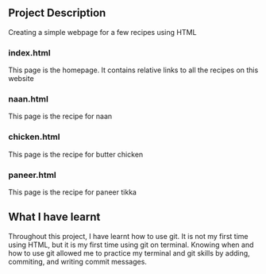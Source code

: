 ## Project Description
Creating a simple webpage for a few recipes using HTML

### index.html
This page is the homepage. It contains relative links to all the recipes on this website

### naan.html
This page is the recipe for naan

### chicken.html
This page is the recipe for butter chicken

### paneer.html
This page is the recipe for paneer tikka

## What I have learnt
Throughout this project, I have learnt how to use git. It is not my first time using HTML, but it is my first time using git on terminal. Knowing when and how to use git allowed me to practice my terminal and git skills by adding, commiting, and writing commit messages.